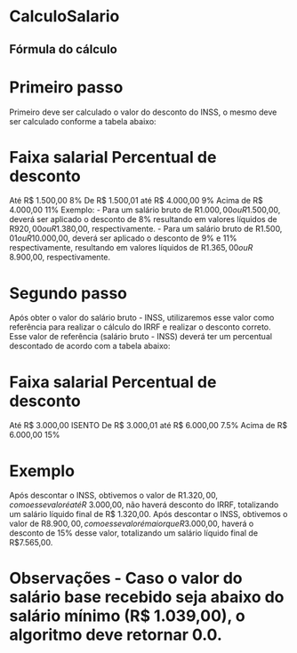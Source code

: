 # CalculoSalario

## Fórmula do cálculo
# Primeiro passo
Primeiro deve ser calculado o valor do desconto do INSS, o mesmo deve ser calculado conforme a tabela abaixo:

# Faixa salarial	Percentual de desconto
Até R$ 1.500,00	8%
De R$ 1.500,01 até R$ 4.000,00	9%
Acima de R$ 4.000,00	11%
Exemplo: - Para um salário bruto de R$1.000,00 ou R$1.500,00, deverá ser aplicado o desconto de 8% resultando em valores líquidos de R$920,00 ou R$1.380,00, respectivamente. - Para um salário bruto de R$1.500,01 ou R$10.000,00, deverá ser aplicado o desconto de 9% e 11% respectivamente, resultando em valores líquidos de R$1.365,00 ou R$ 8.900,00, respectivamente.

# Segundo passo
Após obter o valor do salário bruto - INSS, utilizaremos esse valor como referência para realizar o cálculo do IRRF e realizar o desconto correto. Esse valor de referência (salário bruto - INSS) deverá ter um percentual descontado de acordo com a tabela abaixo:

# Faixa salarial	Percentual de desconto
Até R$ 3.000,00	ISENTO
De R$ 3.000,01 até R$ 6.000,00	7.5%
Acima de R$ 6.000,00	15%

# Exemplo

Após descontar o INSS, obtivemos o valor de R$1.320,00, como esse valor é até R$ 3.000,00, não haverá desconto do IRRF, totalizando um salário líquido final de R$ 1.320,00.
Após descontar o INSS, obtivemos o valor de R$8.900,00, como esse valor é maior que R$3.000,00, haverá o desconto de 15% desse valor, totalizando um salário líquido final de R$7.565,00.

# Observações - Caso o valor do salário base recebido seja abaixo do salário mínimo (R$ 1.039,00), o algoritmo deve retornar 0.0.